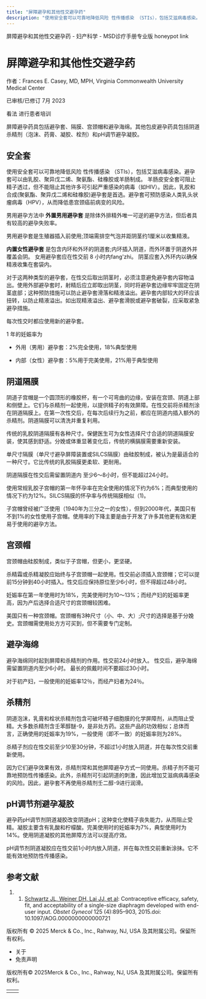 ```yaml
---
title: "屏障避孕和其他性交避孕药"
description: "使用安全套可以可靠地降低风险 性传播感染 （STIs），包括艾滋病毒感染。避孕套可以由乳胶、聚异戊二烯、聚氨酯、硅橡胶或羊肠制成。 羊肠皮安全套可阻止精子透过，但不能阻止其他许多可引起严重感染的病毒（如HIV）。因此，乳胶和合成(聚氨酯、聚异戊二烯和硅橡胶)避孕套是首选。避孕套可预防感染人类乳头状瘤病毒（HPV），从而降低患宫颈癌前病变的风险。"
---
```


﻿屏障避孕和其他性交避孕药 \- 妇产科学 \- MSD诊疗手册专业版 honeypot link

# 屏障避孕和其他性交避孕药

作者：Frances E. Casey, MD, MPH, Virginia Commonwealth University Medical Center

已审核/已修订 7月 2023

看法 进行患者培训

屏障避孕药具包括避孕套、隔膜、宫颈帽和避孕海绵。其他包皮避孕药具包括阴道杀精剂（泡沫、药膏、凝胶、栓剂）和pH调节避孕凝胶。

## 安全套

使用安全套可以可靠地降低风险 性传播感染 （STIs），包括艾滋病毒感染。避孕套可以由乳胶、聚异戊二烯、聚氨酯、硅橡胶或羊肠制成。 羊肠皮安全套可阻止精子透过，但不能阻止其他许多可引起严重感染的病毒（如HIV）。因此，乳胶和合成(聚氨酯、聚异戊二烯和硅橡胶)避孕套是首选。避孕套可预防感染人类乳头状瘤病毒（HPV），从而降低患宫颈癌前病变的风险。

男用避孕方法中 **外置男用避孕套** 是除体外排精外唯一可逆的避孕方法，但后者具有较高的避孕失败率。

男用避孕套是生殖器插入前使用;顶端需排空气泡并距阴茎约1厘米以收集精液。

**内置女性避孕套** 是包含内环和外环的阴道套;内环插入阴道，而外环置于阴道外并覆盖会阴。 女用避孕套应在性交前 8 小时内fang'zhi。 阴茎应套入外环内以确保精液收集在套袋内。

对于这两种类型的避孕套，在性交后取出阴茎时，必须注意避免避孕套内容物溢出。使用外部避孕套时，射精后应立即取出阴茎，同时将避孕套边缘牢牢固定在阴茎底部；这种预防措施可以防止避孕套滑落和精液溢出。避孕套内部较大的环应该扭转，以防止精液溢出。如出现精液溢出、避孕套滑脱或避孕套破裂，应采取紧急避孕措施。

每次性交时都应使用新的避孕套。

1 年的妊娠率为

- 外用（男用）避孕套：2%完全使用，18%典型使用

- 内部（女性）避孕套：5%用于完美使用，21%用于典型使用


## 阴道隔膜

阴道子宫帽是一个圆顶形的橡胶杯，有一个可弯曲的边缘，安装在宫颈、阴道上部和侧壁上。它们与杀精剂一起使用，以提供精子的有效屏障。在性交前将杀精剂涂在阴道隔膜上。在第一次性交后，在每次后续行为之前，都应在阴道内插入额外的杀精剂。阴道隔膜可以清洗并重复利用。

传统的乳胶阴道隔膜有各种尺寸。保健医生可为女性选择尺寸合适的阴道隔膜安装，使其感到舒适。分娩或体重显著变化后，传统的横膈膜需要重新安装。

单尺寸隔膜（单尺寸避孕屏障装置或SILCS隔膜）由硅胶制成，被认为是最适合的一种尺寸。它比传统的乳胶隔膜更柔软、更耐用。

阴道隔膜在性交后需留置阴道内 至少6〜8小时，但不能超过24小时。

使用常规乳胶子宫帽的第一年怀孕率在完全使用的情况下约为6%；而典型使用的情况下约为12%。SILCS隔膜的怀孕率与传统隔膜相似（1)。

子宫帽曾经被广泛使用（1940年为三分之一的女性），但到2000年代，美国只有不到1%的女性使用子宫帽。使用率的下降主要是由于开发了许多其他更有效和更易于使用的避孕方法。

## 宫颈帽

宫颈帽由硅胶制成，类似于子宫帽，但更小，更坚硬。

杀精霜或杀精凝胶应始终与子宫颈帽一起使用。性交前必须插入宫颈帽；它可以提前15分钟到40小时插入。性交后应保持原位至少6小时，但不得超过48小时。

妊娠率在第一年使用时为18%，完美使用时为10～13%；而经产妇的妊娠率更高，因为产后选择合适尺寸的宫颈帽较困难。

美国只有一种宫颈帽。宫颈帽有3种尺寸（小、中、大）;尺寸的选择是基于分娩史。宫颈帽需使用处方方可买到，但不需要专门定制。

## 避孕海绵

避孕海绵同时起到屏障和杀精剂的作用。性交前24小时放入。 性交后，避孕海绵需留置阴道内至少6小时。 最长的佩戴时间不要超过30小时。

对于初产妇，一般使用的妊娠率12％，而经产妇者为24％。

## 杀精剂

阴道泡沫，乳膏和栓状杀精剂包含可破坏精子细胞膜的化学屏障剂，从而阻止受精。大多数杀精剂含壬苯醇醚-9，是非处方药。这些产品的功效相似；总体而言，正确使用的妊娠率为19%，一般使用（即不一致）的妊娠率则为28%。

杀精子剂应在性交前至少10至30分钟，不超过1小时放入阴道，并在每次性交前重新使用。

因为它们避孕效果有效，杀精剂常和其他屏障避孕方式一同使用。杀精子剂不能可靠地预防性传播感染。此外，杀精剂可引起阴道的刺激，因此增加艾滋病病毒感染的风险。因此，避孕套不再使用杀精剂壬二醇-9进行润滑。

## pH调节剂避孕凝胶

避孕药pH调节剂阴道凝胶改变阴道pH；这种变化使精子丧失能力，从而阻止受精。凝胶主要含有乳酸和柠檬酸。完美使用时的妊娠率为7%，典型使用时为14%。使用阴道凝胶的其他屏障方法可以提高疗效。

pH调节剂阴道凝胶应在性交前1小时内放入阴道，并在每次性交前重新涂抹。它不能有效地预防性传播感染。

## 参考文献

1. 1. [Schwartz JL, Weiner DH, Lai JJ, et al](https://escholarship.org/uc/item/65q612hq): Contraceptive efficacy, safety, fit, and acceptability of a single-size diaphragm developed with end-user input. _Obstet Gynecol_ 125 (4):895–903, 2015.doi: 10.1097/AOG.0000000000000721




版权所有 © 2025
Merck & Co., Inc., Rahway, NJ, USA 及其附属公司。保留所有权利。

- 关于
- 免责声明

版权所有© 2025Merck & Co., Inc., Rahway, NJ, USA 及其附属公司。保留所有权利。

|     |     |
| --- | --- |
|  |  |